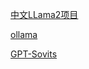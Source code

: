 [中文LLama2项目](https://github.com/ymcui/Chinese-LLaMA-Alpaca-2)

[ollama](https://github.com/ollama/ollama)

[GPT-Sovits](https://github.com/RVC-Boss/GPT-SoVITS)
